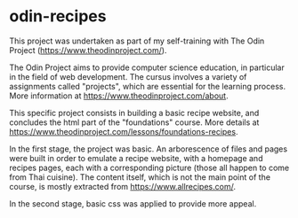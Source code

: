 # odin-recipes
This project was undertaken as part of my self-training with The Odin Project (https://www.theodinproject.com/). 

The Odin Project aims to provide computer science education, in particular in the field of web development. The cursus involves a variety of assignments called "projects", which are essential for the learning process. More information at https://www.theodinproject.com/about.

This specific project consists in building a basic recipe website, and concludes the html part of the "foundations" course. More details at https://www.theodinproject.com/lessons/foundations-recipes.

In the first stage, the project was basic. An arborescence of files and pages were built in order to emulate a recipe website, with a homepage and recipes pages, each with a corresponding picture (those all happen to come from Thai cuisine). The content itself, which is not the main point of the course, is mostly extracted from https://www.allrecipes.com/.

In the second stage, basic css was applied to provide more appeal.

